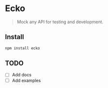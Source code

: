 # Ecko

> Mock any API for testing and development.

## Install

```bash
npm install ecko
```

## TODO

- [ ] Add docs
- [ ] Add examples
